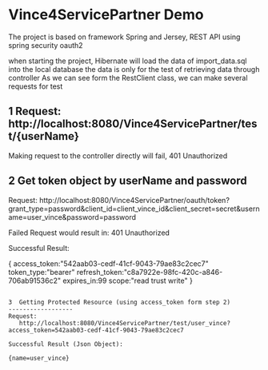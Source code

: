 Vince4ServicePartner Demo
==================

The project is based on framework Spring and Jersey, REST API using spring security oauth2

when starting the project, Hibernate will load the data of import_data.sql into the local database
the data is only for the test of retrieving data through controller
As we can see form the RestClient class, we can make several requests for test

1  Request:    http://localhost:8080/Vince4ServicePartner/test/{userName}
----------------------------
 Making request to the controller directly will fail,  401 Unauthorized


2  Get token object by userName and password
----------------------------
Request:
http://localhost:8080/Vince4ServicePartner/oauth/token?grant_type=password&client_id=client_vince_id&client_secret=secret&username=user_vince&password=password

Failed Request would result in: 401 Unauthorized

Successful Result:

{
 access_token:"542aab03-cedf-41cf-9043-79ae83c2cec7" 
 token_type:"bearer"
 refresh_token:"c8a7922e-98fc-420c-a846-706ab91536c2"
 expires_in:99
 scope:"read trust write"
}
```

3  Getting Protected Resource (using access_token form step 2)
------------------
Request:
   http://localhost:8080/Vince4ServicePartner/test/user_vince?access_token=542aab03-cedf-41cf-9043-79ae83c2cec7

Successful Result (Json Object):

{name=user_vince}



